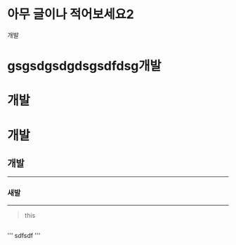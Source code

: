 # 아무 글이나 적어보세요2
개발

gsgsdgsdgdsgsdfdsg개발
=====
개발
=====
# 개발
## 개발
-----
### 새발
-----
> this
>> ##
'''
sdfsdf
'''
>> #
